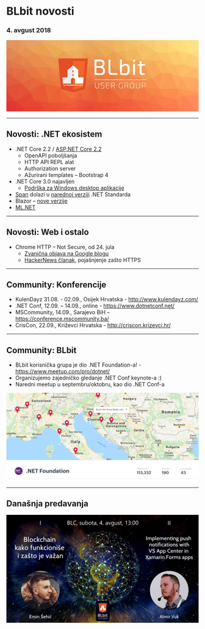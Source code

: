 # BLbit novosti
### 4. avgust 2018 

![BLbit logo](blbit-cover.png)

---

## Novosti: .NET ekosistem

- .NET Core 2.2 / [ASP.NET Core 2.2](https://github.com/aspnet/Announcements/issues/307)
  - OpenAPI poboljšanja
  - HTTP API REPL alat
  - Authorization server
  - Ažurirani templates – Bootstrap 4
- .NET Core 3.0 najavljen
  - [Podrška za Windows desktop aplikacije](https://blogs.msdn.microsoft.com/dotnet/2018/05/07/net-core-3-and-support-for-windows-desktop-applications/)
- [Span<T>](https://msdn.microsoft.com/en-us/magazine/mt814808.aspx) dolazi u [narednoj verziji](https://github.com/dotnet/standard/tree/master/docs/planning/netstandard-vnext) .NET Standarda
- Blazor – [nove verzije](https://blogs.msdn.microsoft.com/webdev/2018/07/25/blazor-0-5-0-experimental-release-now-available/)
- [ML.NET](https://www.microsoft.com/net/learn/apps/machine-learning-and-ai/ml-dotnet)

---

## Novosti: Web i ostalo

- Chrome HTTP – Not Secure, od 24. jula
  - [Zvanična objava na Google blogu](https://security.googleblog.com/2018/02/a-secure-web-is-here-to-stay.html)
  - [HackerNews članak](https://thehackernews.com/2018/07/google-chrome-not-secure.html), pojašnjenje zašto HTTPS

---

## Community: Konferencije

- KulenDayz 31.08. - 02.09., Osijek Hrvatska - http://www.kulendayz.com/
- .NET Conf, 12.09. – 14.09., online - https://www.dotnetconf.net/ 
- MSCommunity, 14.09., Sarajevo BiH – https://conference.mscommunity.ba/ 
- CrisCon, 22.09., Križevci Hrvatska - http://criscon.krizevci.hr/ 

---

## Community: BLbit

- BLbit korisnička grupa je dio .NET Foundation-a! - https://www.meetup.com/pro/dotnet/ 
- Organizujemo zajedničko gledanje .NET Conf keynote-a :)
- Naredni meetup u septembru/oktobru, kao dio .NET Conf-a

![.NET Foundation](dotnetfoundation.png)

---

## Današnja predavanja

![Meetup](meetup-2018-08.png)
